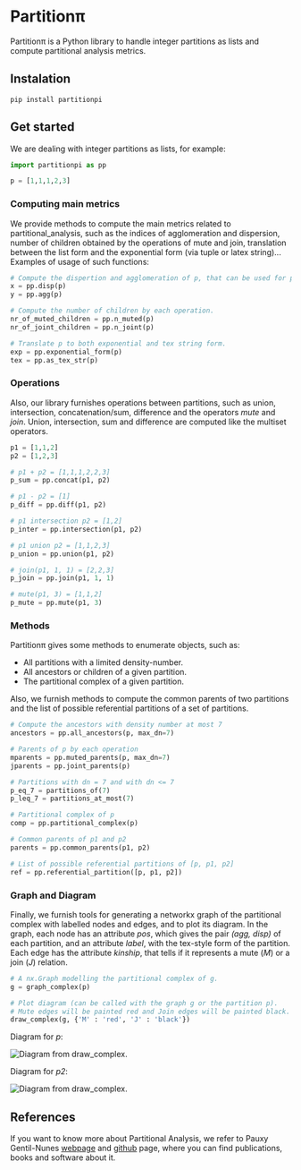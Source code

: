 # Partition&pi;
Partition&pi; is a Python library to handle integer partitions as lists and compute partitional analysis metrics. 

## Instalation
```
pip install partitionpi
```

## Get started
We are dealing with integer partitions as lists, for example:

```Python
import partitionpi as pp

p = [1,1,1,2,3]
```

### Computing main metrics
We provide methods to compute the main metrics related to partitional_analysis, such as the indices of agglomeration and dispersion, number of children obtained by the operations of mute and join, translation between the list form and the exponential form (via tuple or latex string)... Examples of usage of such functions:

```Python
# Compute the dispertion and agglomeration of p, that can be used for plotting.
x = pp.disp(p)
y = pp.agg(p)

# Compute the number of children by each operation.
nr_of_muted_children = pp.n_muted(p)
nr_of_joint_children = pp.n_joint(p)

# Translate p to both exponential and tex string form. 
exp = pp.exponential_form(p)
tex = pp.as_tex_str(p)
```

### Operations
Also, our library furnishes operations between partitions, such as union, intersection, concatenation/sum, difference and the operators *mute* and *join*. Union, intersection, sum and difference are computed like the multiset operators.

```Python
p1 = [1,1,2]
p2 = [1,2,3]

# p1 + p2 = [1,1,1,2,2,3]
p_sum = pp.concat(p1, p2)

# p1 - p2 = [1]
p_diff = pp.diff(p1, p2)

# p1 intersection p2 = [1,2]
p_inter = pp.intersection(p1, p2)

# p1 union p2 = [1,1,2,3]
p_union = pp.union(p1, p2)

# join(p1, 1, 1) = [2,2,3]
p_join = pp.join(p1, 1, 1)

# mute(p1, 3) = [1,1,2]
p_mute = pp.mute(p1, 3)
```

### Methods
Partition&pi; gives some methods to enumerate objects, such as:

- All partitions with a limited density-number.
- All ancestors or children of a given partition.
- The partitional complex of a given partition. 

Also, we furnish methods to compute the common parents of two partitions and the list of possible referential partitions of a set of partitions.

```Python
# Compute the ancestors with density number at most 7
ancestors = pp.all_ancestors(p, max_dn=7)

# Parents of p by each operation
mparents = pp.muted_parents(p, max_dn=7)
jparents = pp.joint_parents(p)

# Partitions with dn = 7 and with dn <= 7
p_eq_7 = partitions_of(7)
p_leq_7 = partitions_at_most(7)

# Partitional complex of p
comp = pp.partitional_complex(p)

# Common parents of p1 and p2
parents = pp.common_parents(p1, p2)

# List of possible referential partitions of [p, p1, p2]
ref = pp.referential_partition([p, p1, p2])
```


### Graph and Diagram
Finally, we furnish tools for generating a networkx graph of the partitional complex with labelled nodes and edges, and to plot its diagram. In the graph, each node has an attribute *pos*, which gives the pair *(agg, disp)* of each partition, and an attribute *label*, with the tex-style form of the partition. Each edge has the attribute *kinship*, that tells if it represents a mute (*M*) or a join (*J*) relation. 

```Python
# A nx.Graph modelling the partitional complex of g.
g = graph_complex(p)

# Plot diagram (can be called with the graph g or the partition p).
# Mute edges will be painted red and Join edges will be painted black.
draw_complex(g, {'M' : 'red', 'J' : 'black'})
```
Diagram for *p*:

![Diagram from draw_complex.](/img/example2.png)

Diagram for *p2*:

![Diagram from draw_complex.](/img/example.png)


## References
If you want to know more about Partitional Analysis, we refer to Pauxy Gentil-Nunes [webpage](https://pauxy.net/partitional-analysis-publications/) and [github](https://github.com/Pauxygnunes) page, where you can find publications, books and software about it.


